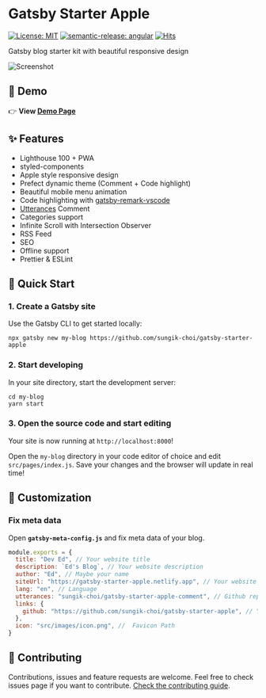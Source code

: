 # Gatsby Starter Apple

[![License: MIT](https://img.shields.io/badge/License-MIT-yellow.svg)](https://opensource.org/licenses/MIT)
[![semantic-release: angular](https://img.shields.io/badge/semantic--release-angular-e10079?logo=semantic-release)](https://github.com/semantic-release/semantic-release)
[![Hits](https://hits.seeyoufarm.com/api/count/incr/badge.svg?url=https%3A%2F%2Fgithub.com%2Fsungik-choi%2Fgatsby-starter-apple&count_bg=%23FC2350&title_bg=%23555555&icon=gatsby.svg&icon_color=%23E7E7E7&title=HITS&edge_flat=false)](https://hits.seeyoufarm.com)

Gatsby blog starter kit with beautiful responsive design

![Screenshot](.github/screenshot.png)

## 🍎 Demo

👉 **View [Demo Page](https://apple.gatsbyjs.io/)**

## ✨ Features

- Lighthouse 100 + PWA
- styled-components
- Apple style responsive design
- Prefect dynamic theme (Comment + Code highlight)
- Beautiful mobile menu animation
- Code highlighting with [gatsby-remark-vscode](https://github.com/andrewbranch/gatsby-remark-vscode)
- [Utterances](https://utteranc.es/) Comment
- Categories support
- Infinite Scroll with Intersection Observer
- RSS Feed
- SEO
- Offline support
- Prettier & ESLint

## 🚀 Quick Start

### 1. Create a Gatsby site

Use the Gatsby CLI to get started locally:

```shell
npx gatsby new my-blog https://github.com/sungik-choi/gatsby-starter-apple
```

### 2. Start developing

In your site directory, start the development server:

```shell
cd my-blog
yarn start
```

### 3. Open the source code and start editing

Your site is now running at `http://localhost:8000`!

Open the `my-blog` directory in your code editor of choice and edit `src/pages/index.js`. Save your changes and the browser will update in real time!

## 🎨 Customization

### Fix meta data

Open **`gatsby-meta-config.js`** and fix meta data of your blog.

```js
module.exports = {
  title: "Dev Ed", // Your website title
  description: `Ed's Blog`, // Your website description
  author: "Ed", // Maybe your name
  siteUrl: "https://gatsby-starter-apple.netlify.app", // Your website URL
  lang: "en", // Language
  utterances: "sungik-choi/gatsby-starter-apple-comment", // Github repository to store comments
  links: {
    github: "https://github.com/sungik-choi/gatsby-starter-apple", // Your github repository
  },
  icon: "src/images/icon.png", //  Favicon Path
}
```

## 🤗 Contributing

Contributions, issues and feature requests are welcome. Feel free to check issues page if you want to contribute. [Check the contributing guide](./CONTRIBUTING.md).
